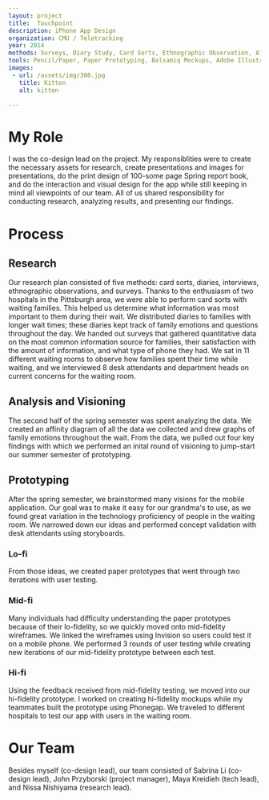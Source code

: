 ```yaml
---
layout: project
title:  Touchpoint
description: iPhone App Design
organization: CMU / Teletracking
year: 2014
methods: Surveys, Diary Study, Card Sorts, Ethnographic Observation, Affinity Diagramming
tools: Pencil/Paper, Paper Prototyping, Balsamiq Mockups, Adobe Illustrator, Adobe Photoshop
images: 
 - url: /assets/img/300.jpg
   title: Kitten
   alt: kitten

---
```


# My Role

I was the co-design lead on the project. My responsiblities were to create the necessary assets for research, create presentations and images for presentations, do the print design of 100-some page Spring report book, and do the interaction and visual design for the app while still keeping in mind all viewpoints of our team. All of us shared responsibility for conducting research, analyzing results, and presenting our findings.

# Process

## Research

Our research plan consisted of five methods: card sorts, diaries, interviews, ethnographic observations, and surveys. Thanks to the enthusiasm of two hospitals in the Pittsburgh area, we were able to perform card sorts with waiting families. This helped us determine what information was most important to them during their wait. We distributed diaries to families with longer wait times; these diaries kept track of family emotions and questions throughout the day. We handed out surveys that gathered quantitative data on the most common information source for families, their satisfaction with the amount of information, and what type of phone they had. We sat in 11 different waiting rooms to observe how families spent their time while waiting, and we interviewed 8 desk attendants and department heads on current concerns for the waiting room.

## Analysis and Visioning

The second half of the spring semester was spent analyzing the data. We created an affinity diagram of all the data we collected and drew graphs of family emotions throughout the wait. From the data, we pulled out four key findings with which we performed an inital round of visioning to jump-start our summer semester of prototyping.

## Prototyping

After the spring semester, we brainstormed many visions for the mobile application. Our goal was to make it easy for our grandma's to use, as we found great variation in the technology proficiency of people in the waiting room. We narrowed down our ideas and performed concept validation with desk attendants using storyboards.

### Lo-fi

From those ideas, we created paper prototypes that went through two iterations with user testing.

### Mid-fi

Many individuals had difficulty understanding the paper prototypes because of their lo-fidelity, so we quickly moved onto mid-fidelity wireframes. We linked the wireframes using Invision so users could test it on a mobile phone. We performed 3 rounds of user testing while creating new iterations of our mid-fidelity prototype between each test.

### Hi-fi

Using the feedback received from mid-fidelity testing, we moved into our hi-fidelity prototype. I worked on creating hi-fidelity mockups while my teammates built the prototype using Phonegap. We traveled to different hospitals to test our app with users in the waiting room.

# Our Team
Besides myself (co-design lead), our team consisted of Sabrina Li (co-design lead), John Przyborski (project manager), Maya Kreidieh (tech lead), and Nissa Nishiyama (research lead).